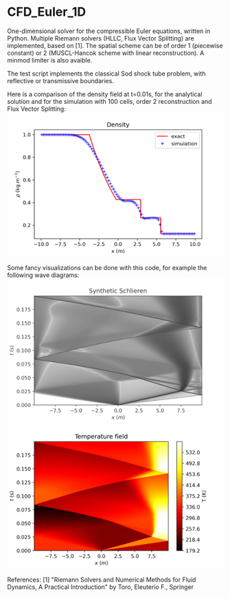# CFD_Euler_1D
One-dimensional solver for the compressible Euler equations, written in Python.
Multiple Riemann solvers (HLLC, Flux Vector Splitting) are implemented, based on [1]. The spatial scheme can be of order 1 (piecewise constant) or 2 (MUSCL-Hancok scheme with linear reconstruction). A minmod limiter is also avaible.

The test script implements the classical Sod shock tube problem, with reflective or transmissive boundaries.

Here is a comparison of the density field at t=0.01s, for the analytical solution and for the simulation with 100 cells, order 2 reconstruction and Flux Vector Splitting:
![comparison](https://raw.githubusercontent.com/laurent90git/CFD_Euler_1D/main/doc/comparison_density_FVS_r1l1_small.png)

Some fancy visualizations can be done with this code, for example the following wave diagrams:
![schlieren](https://raw.githubusercontent.com/laurent90git/CFD_Euler_1D/main/doc/schlieren_mode2r1l1_bright_small.png)
![T_field](https://raw.githubusercontent.com/laurent90git/CFD_Euler_1D/main/doc/T_mode2r1l1_small.png)

References:
  [1] "Riemann Solvers and Numerical Methods for Fluid Dynamics, A Practical Introduction" by Toro, Eleuterio F., Springer

